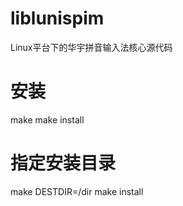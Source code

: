 # liblunispim
Linux平台下的华宇拼音输入法核心源代码

# 安装
make
make install

# 指定安装目录
make DESTDIR=/dir
make install
